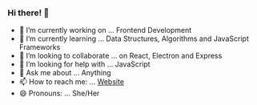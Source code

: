 ### Hi there! 👋

- 🔭 I’m currently working on ... Frontend Development
- 🌱 I’m currently learning ... Data Structures, Algorithms and JavaScript Frameworks
- 👯 I’m looking to collaborate ... on React, Electron and Express
- 🤔 I’m looking for help with ... JavaScript
- 💬 Ask me about ... Anything
- 📫 How to reach me: ... [Website](https://joanarijo.dev)
- 😄 Pronouns: ... She/Her

